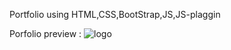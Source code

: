 Portfolio using HTML,CSS,BootStrap,JS,JS-plaggin 


Porfolio preview :
![logo](https://github.com/exploreTanvir/portfolio/blob/main/img/1.png)
